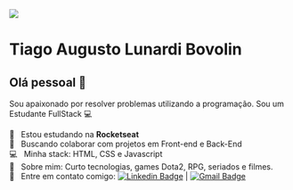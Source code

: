 <img width="auto" src="https://felipefialho.com/static/a9db98a764a23be1b45e7878919c90f9/2019-o-que-front-enders-precisam-saber-cover.png">

# Tiago Augusto Lunardi Bovolin 

## Olá pessoal 👋
Sou apaixonado por resolver problemas utilizando a programação.
Sou um Estudante FullStack :computer:

 :rocket:  &nbsp; Estou estudando na **Rocketseat**
 <br/> :blue_heart: &nbsp; Buscando colaborar com projetos em Front-end e Back-End 
 <br/> :computer: &nbsp; Minha stack: HTML, CSS e Javascript
 <br/> 💬  &nbsp; Sobre mim: Curto tecnologias, games Dota2, RPG, seriados e filmes.
 <br/> :email: &nbsp; Entre em contato comigo: [![Linkedin Badge](https://img.shields.io/badge/TiagoLunardi-Future%20Awesome%20Developer-blue?style=flat-square&logo=Linkedin&logoColor=white&link=https://www.linkedin.com/in/tiago-augusto-lunardi-bovolin/)](https://www.linkedin.com/in/tiago-augusto-lunardi-bovolin/) 
| 
[![Gmail Badge](https://img.shields.io/badge/-tiagaoalb@gmail.com-c14438?style=flat-square&logo=Gmail&logoColor=white&link=mailto:tigaoalb@gmail.com)](mailto:tiagaoalb@gmail.com)
